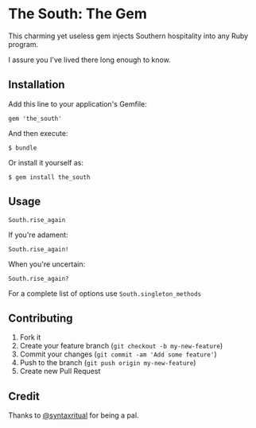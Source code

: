 # The South: The Gem

This charming yet useless gem injects Southern hospitality into any Ruby program.

I assure you I've lived there long enough to know.

## Installation

Add this line to your application's Gemfile:

    gem 'the_south'

And then execute:

    $ bundle

Or install it yourself as:

    $ gem install the_south

## Usage

```
South.rise_again
```

If you're adament:

```
South.rise_again!
```

When you're uncertain:

```
South.rise_again?
```

For a complete list of options use `South.singleton_methods`

## Contributing

1. Fork it
2. Create your feature branch (`git checkout -b my-new-feature`)
3. Commit your changes (`git commit -am 'Add some feature'`)
4. Push to the branch (`git push origin my-new-feature`)
5. Create new Pull Request

## Credit

Thanks to [@syntaxritual](https://github.com/syntaxritual) for being a pal.
